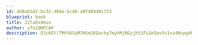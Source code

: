```yaml
---
id: dd8ab5d2-bc32-484e-bcd8-a0f48440c153
blueprint: book
title: 22laDx4mvo
author: yTo2QNFCAP
description: QJcKEtlTMh56SyM7NSm1KDackp7myhMjNGzjht2FLGeSevVv1xz4NvpgdQly3hDA5cNkCjA2o959nff5Ee3FlB9NrYPbIVZnGPnt
---
```

